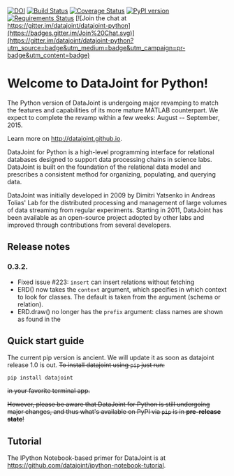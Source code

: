 [![DOI](https://zenodo.org/badge/16774/datajoint/datajoint-python.svg)](https://zenodo.org/badge/latestdoi/16774/datajoint/datajoint-python)
[![Build Status](https://travis-ci.org/eywalker/datajoint-python.svg?branch=master)](https://travis-ci.org/eywalker/datajoint-python)
[![Coverage Status](https://coveralls.io/repos/datajoint/datajoint-python/badge.svg?branch=master&service=github)](https://coveralls.io/github/datajoint/datajoint-python?branch=master)
[![PyPI version](https://badge.fury.io/py/datajoint.svg)](http://badge.fury.io/py/datajoint)
[![Requirements Status](https://requires.io/github/datajoint/datajoint-python/requirements.svg?branch=master)](https://requires.io/github/datajoint/datajoint-python/requirements/?branch=master)
[![Join the chat at https://gitter.im/datajoint/datajoint-python](https://badges.gitter.im/Join%20Chat.svg)](https://gitter.im/datajoint/datajoint-python?utm_source=badge&utm_medium=badge&utm_campaign=pr-badge&utm_content=badge)

# Welcome to DataJoint for Python!
The Python version of DataJoint is undergoing major revamping to match the features and capabilities of its more mature MATLAB counterpart. We expect to complete the revamp within a few weeks: August -- September, 2015.

Learn more on http://datajoint.github.io.

DataJoint for Python is a high-level programming interface for relational databases designed to support data processing chains in science labs. DataJoint is built on the foundation of the relational data model and prescribes a consistent method for organizing, populating, and querying data.

DataJoint was initially developed in 2009 by Dimitri Yatsenko in Andreas Tolias' Lab for the distributed processing and management of large volumes of data streaming from regular experiments. Starting in 2011, DataJoint has been available as an open-source project adopted by other labs and improved through contributions from several developers.

## Release notes
### 0.3.2.   
* Fixed issue #223:  `insert` can insert relations without fetching
* ERD() now takes the `context` argument, which specifies in which context to look for classes. The default is taken from the argument (schema or relation).
* ERD.draw() no longer has the `prefix` argument: class names are shown as found in the 
    

## Quick start guide
The current pip version is ancient. We will update it as soon as datajoint release 1.0 is out. 
~~To install datajoint using `pip` just run:~~

```
pip install datajoint
```

~~in your favorite terminal app.~~

~~However, please be aware that DataJoint for Python is still undergoing major changes, and thus what's available on PyPI via `pip` is in **pre-release state**!~~

## Tutorial 
The IPython Notebook-based primer for DataJoint is at https://github.com/datajoint/ipython-notebook-tutorial. 
